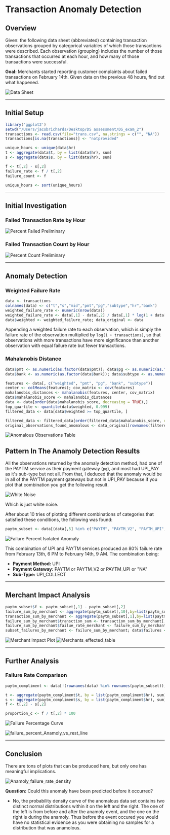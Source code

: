 
# Transaction Anomaly Detection

## Overview

Given: the following data sheet (abbreviated) containing transaction observations grouped by categorical variables of which those transactions were described. Each observation (grouping) includes the number of those transactions that occurred at each hour, and how many of those transactions were successful.

**Goal:** Merchants started reporting customer complaints about failed transactions on February 14th. Given data on the previous 48 hours, find out what happened.

![Data Sheet](https://github.com/user-attachments/assets/91a3e897-2ff0-40ea-aab9-697aa93aed8c)

---

## Initial Setup

```r
library('ggplot2')
setwd("/Users/jacobrichards/Desktop/DS assessment/DS_exam_2")
transactions <- read.csv(file="trans.csv", na.strings = c("", "NA"))
transactions[is.na(transactions)] <- "notprovided"
```

```r
unique_hours <- unique(data$hr)
t <- aggregate(data$t, by = list(data$hr), sum)
s <- aggregate(data$s, by = list(data$hr), sum)

f <- t[,2] - s[,2]
failure_rate <- f / t[,2]
failure_count <- f

unique_hours <- sort(unique_hours)
```

---

## Initial Investigation

### Failed Transaction Rate by Hour
![Percent Failed Preliminary](https://github.com/user-attachments/assets/810910d9-7b10-42ac-ae60-197fc0089c2c)

### Failed Transaction Count by Hour

![Percent Count Preliminary](https://github.com/user-attachments/assets/d9a09a24-65ab-4b86-b166-1573b55a585a)

---

## Anomaly Detection

### Weighted Failure Rate

```r
data <- transactions
colnames(data) <- c("t","s","mid","pmt","pg","subtype","hr","bank")
weighted_failure_rate <- numeric(nrow(data))
weighted_failure_rate <- data[,1] - data[,2] / data[,1] * log(1 + data[,1])
data$weighted <- weighted_failure_rate; data_original <- data 
```
Appending a weighted failure rate to each observation, which is simply the failure rate of the observation multiplied by `log(1 + transactions)`, so that observations with more transactions have more significance than another observation with equal failure rate but fewer transactions.

### Mahalanobis Distance

```r
data$pmt <- as.numeric(as.factor(data$pmt)); data$pg <- as.numeric(as.factor(data$pg))
data$bank <- as.numeric(as.factor(data$bank)); data$subtype <- as.numeric(as.factor(data$subtype))

features <- data[, c("weighted", "pmt", "pg", "bank", "subtype")]
center <- colMeans(features); cov_matrix <- cov(features)
mahalanobis_distances <- mahalanobis(features, center, cov_matrix)
data$mahalanobis_score <- mahalanobis_distances
data <- data[order(data$mahalanobis_score, decreasing = TRUE),]
top_quartile <- quantile(data$weighted, 0.999)
filtered_data <- data[data$weighted >= top_quartile, ]

filtered_data <- filtered_data[order(filtered_data$mahalanobis_score, decreasing = TRUE), ]
original_observations_found_anomalous <- data_original[rownames(filtered_data),]
```
![Anomalous Observations Table](https://github.com/user-attachments/assets/524fc9a1-d06b-44e2-83f6-8b622f52cc56)

## Pattern In The Anamoly Detection Results

All the observations returned by the anomaly detection method, had one of the PAYTM service as their payment gateway (`pg`), and most had UPI_PAY as it's sub-type but not all. From that, I deduced that the anomaly would be in all of the PAYTM payment gateways but not in UPI_PAY because if you plot that combination you get the following result.

![White Noise](https://github.com/user-attachments/assets/00bd4cfe-e04f-438f-8764-2d8f8d077352)

Which is just white noise.

After about 10 tries of plotting different combinations of categories that satisfied these conditions, the following was found:

```r
paytm_subset <- data[(data[,5] %in% c("PAYTM", "PAYTM_V2", "PAYTM_UPI", "notprovided")) & (data[,6] %in% c("UPI_COLLECT")) & (data[,4] == "UPI"),]
```

![Failure Percent Isolated Anomaly](https://github.com/user-attachments/assets/fc7f4ee5-5190-47cc-ba4b-4a1578035d1c)


This combination of UPI and PAYTM services produced an 80% failure rate from February 13th, 6 PM to February 14th, 9 AM. The combination being:
- **Payment Method:** UPI
- **Payment Gateway:** PAYTM or PAYTM_V2 or PAYTM_UPI or "NA"
- **Sub-Type:** UPI_COLLECT

---

## Merchant Impact Analysis

```r
paytm_subset$f <- paytm_subset[,1] - paytm_subset[,2]
failure_sum_by_merchant <- aggregate(paytm_subset[,10],by=list(paytm_subset$mid),sum)
transaction_sum_by_merchant <- aggregate(paytm_subset[,1],by=list(paytm_subset$mid),sum)
failure_sum_by_merchant$transction_sum <- transaction_sum_by_merchant[,2]
failure_sum_by_merchant$failue_rate_merchant <- failure_sum_by_merchant[,2] / failure_sum_by_merchant[,3]
subset_failures_by_merchant <- failure_sum_by_merchant; data$failures <- data[,1] - data[,2]
```

![Merchant Impact Plot](https://github.com/user-attachments/assets/ff914a7b-960e-474c-b619-75ff7e291fa1)
![Merchants_effected_table](https://github.com/user-attachments/assets/e1859ee5-558a-4ba7-9e58-e591e9e6718a)

---

## Further Analysis

### Failure Rate Comparison

```r
paytm_compliment <- data[!(rownames(data) %in% rownames(paytm_subset)), ]

t <- aggregate(paytm_compliment$t, by = list(paytm_compliment$hr), sum)
s <- aggregate(paytm_compliment$s, by = list(paytm_compliment$hr), sum)
f <- t[,2] - s[,2]

proportion_c <- f / t[,2] * 100
```

![Failure Percentage Curve](https://github.com/user-attachments/assets/b8a4740b-e299-4a23-8312-b5bf514d2f74)

![failure_percent_Anamoly_vs_rest_line](https://github.com/user-attachments/assets/3937eec7-c4a9-49c7-b173-be8182863e40)

---

## Conclusion

There are tons of plots that can be produced here, but only one has meaningful implications.

![Anamoly_failure_rate_density](https://github.com/user-attachments/assets/56dc7fba-82a6-44c1-bfc5-1e809f9a9248)

**Question:** Could this anomaly have been predicted before it occurred?  

- No, the probability density curve of the anomalous data set contains two distinct normal distributions within it on the left and the right. The one of the left is from before and after the anamoly event, and the one on the right is during the anamoly. Thus before the event occured you would have no statistical evidence as you were obtaining no samples for a distribution that was anamolous.
